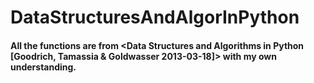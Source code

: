 # DataStructuresAndAlgorInPython
#### All the functions are from <Data Structures and Algorithms in Python [Goodrich, Tamassia & Goldwasser 2013-03-18]> with my own understanding.
